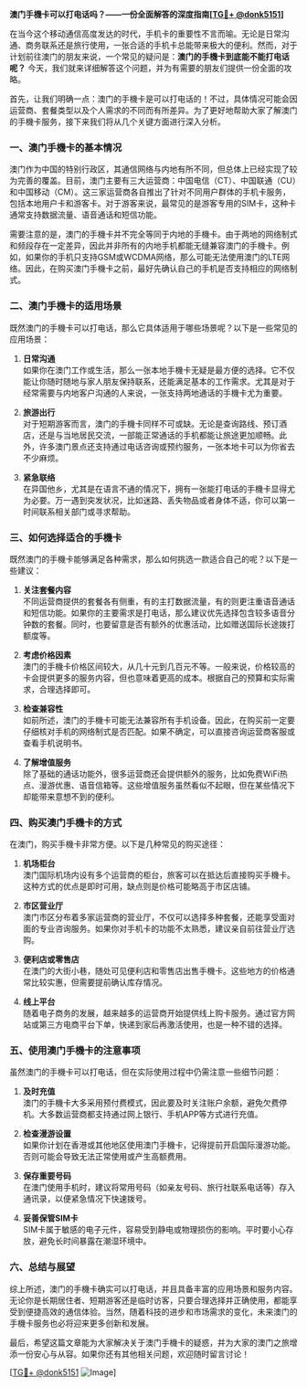 **澳门手機卡可以打电话吗？——一份全面解答的深度指南[[TG💪+ @donk5151](https://t.me/s/donk5151)]**

在当今这个移动通信高度发达的时代，手机卡的重要性不言而喻。无论是日常沟通、商务联系还是旅行使用，一张合适的手机卡总能带来极大的便利。然而，对于计划前往澳门的朋友来说，一个常见的疑问是：**澳门的手機卡到底能不能打电话呢？** 今天，我们就来详细解答这个问题，并为有需要的朋友们提供一份全面的攻略。

首先，让我们明确一点：澳门的手機卡是可以打电话的！不过，具体情况可能会因运营商、套餐类型以及个人需求的不同而有所差异。为了更好地帮助大家了解澳门的手機卡服务，接下来我们将从几个关键方面进行深入分析。

### **一、澳门手機卡的基本情况**

澳门作为中国的特别行政区，其通信网络与内地有所不同，但总体上已经实现了较为完善的覆盖。目前，澳门主要有三大运营商：中国电信（CT）、中国联通（CU）和中国移动（CM）。这三家运营商各自推出了针对不同用户群体的手机卡服务，包括本地用户卡和游客卡。对于游客来说，最常见的是游客专用的SIM卡，这种卡通常支持数据流量、语音通话和短信功能。

需要注意的是，澳门的手機卡并不完全等同于内地的手機卡。由于两地的网络制式和频段存在一定差异，因此并非所有的内地手机都能无缝兼容澳门的手機卡。例如，如果你的手机只支持GSM或WCDMA网络，那么可能无法使用澳门的LTE网络。因此，在购买澳门手機卡之前，最好先确认自己的手机是否支持相应的网络制式。

### **二、澳门手機卡的适用场景**

既然澳门的手機卡可以打电话，那么它具体适用于哪些场景呢？以下是一些常见的应用场景：

1. **日常沟通**  
   如果你在澳门工作或生活，那么一张本地手機卡无疑是最方便的选择。它不仅能让你随时随地与家人朋友保持联系，还能满足基本的工作需求。尤其是对于经常需要与内地客户沟通的人来说，一张支持两地通话的手機卡尤为重要。

2. **旅游出行**  
   对于短期游客而言，澳门的手機卡同样不可或缺。无论是查询路线、预订酒店，还是与当地居民交流，一部能正常通话的手机都能让旅途更加顺畅。此外，许多澳门景点还支持通过电话咨询或预约服务，一张本地卡可以为你省去不少麻烦。

3. **紧急联络**  
   在异国他乡，尤其是在语言不通的情况下，拥有一张能打电话的手機卡显得尤为必要。万一遇到突发状况，比如迷路、丢失物品或者身体不适，你可以第一时间联系相关部门或寻求帮助。

### **三、如何选择适合的手機卡**

既然澳门的手機卡能够满足各种需求，那么如何挑选一款适合自己的呢？以下是一些建议：

1. **关注套餐内容**  
   不同运营商提供的套餐各有侧重，有的主打数据流量，有的则更注重语音通话和短信功能。如果你的主要需求是打电话，那么建议优先选择包含较多语音分钟数的套餐。同时，也要留意是否有额外的优惠活动，比如赠送国际长途拨打额度等。

2. **考虑价格因素**  
   澳门的手機卡价格区间较大，从几十元到几百元不等。一般来说，价格较高的卡会提供更多的服务内容，但也意味着更高的成本。根据自己的预算和实际需求，合理选择即可。

3. **检查兼容性**  
   如前所述，澳门的手機卡可能无法兼容所有手机设备。因此，在购买前一定要仔细核对手机的网络制式是否匹配。如果不确定，可以直接咨询运营商客服或查看手机说明书。

4. **了解增值服务**  
   除了基础的通话功能外，很多运营商还会提供额外的服务，比如免费WiFi热点、漫游优惠、语音信箱等。这些增值服务虽然看似不起眼，但在某些情况下却能带来意想不到的便利。

### **四、购买澳门手機卡的方式**

在澳门，购买手機卡非常方便。以下是几种常见的购买途径：

1. **机场柜台**  
   澳门国际机场内设有多个运营商的柜台，旅客可以在抵达后直接购买手機卡。这种方式的优点是即时可用，缺点则是价格可能略高于市区店铺。

2. **市区营业厅**  
   澳门市区分布着多家运营商的营业厅，不仅可以选择多种套餐，还能享受面对面的专业咨询服务。如果你对手机卡的功能不太熟悉，建议亲自前往营业厅选购。

3. **便利店或零售店**  
   在澳门的大街小巷，随处可见便利店和零售店出售手機卡。这些地方的价格通常比较实惠，但需要提前确认库存情况。

4. **线上平台**  
   随着电子商务的发展，越来越多的运营商开始提供线上购卡服务。通过官方网站或第三方电商平台下单，快递到家后再激活使用，也是一种不错的选择。

### **五、使用澳门手機卡的注意事项**

虽然澳门的手機卡可以打电话，但在实际使用过程中仍需注意一些细节问题：

1. **及时充值**  
   澳门的手機卡大多采用预付费模式，因此要及时关注账户余额，避免欠费停机。大多数运营商都支持通过网上银行、手机APP等方式进行充值。

2. **检查漫游设置**  
   如果你计划在香港或其他地区使用澳门手機卡，记得提前开启国际漫游功能。否则可能会导致无法正常使用或产生高额费用。

3. **保存重要号码**  
   在澳门使用手机时，建议将常用号码（如亲友号码、旅行社联系电话等）存入通讯录，以便紧急情况下快速拨号。

4. **妥善保管SIM卡**  
   SIM卡属于敏感的电子元件，容易受到静电或物理损伤的影响。平时要小心存放，避免长时间暴露在潮湿环境中。

### **六、总结与展望**

综上所述，澳门的手機卡确实可以打电话，并且具备丰富的应用场景和服务内容。无论你是长期居住者、短期游客还是临时访客，只要合理选择并正确使用，都能享受到便捷高效的通信体验。当然，随着科技的进步和市场需求的变化，未来澳门的手機卡服务也必将迎来更多创新和发展。

最后，希望这篇文章能为大家解决关于澳门手機卡的疑惑，并为大家的澳门之旅增添一份安心与从容。如果你还有其他相关问题，欢迎随时留言讨论！

[[TG💪+ @donk5151](https://t.me/s/donk5151) ![Image](https://i.postimg.cc/rwNCRYN7/Snipaste-2025-04-30-17-27-05.png)]